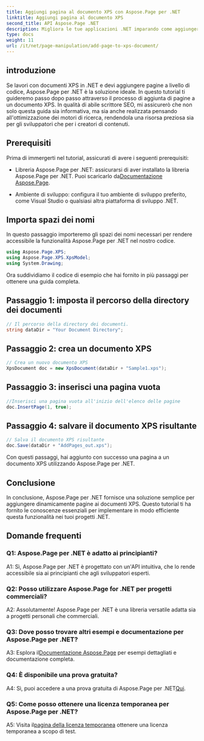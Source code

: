 ```yaml
---
title: Aggiungi pagina al documento XPS con Aspose.Page per .NET
linktitle: Aggiungi pagina al documento XPS
second_title: API Aspose.Page .NET
description: Migliora le tue applicazioni .NET imparando come aggiungere pagine ai documenti XPS con Aspose.Page per .NET. Segui la nostra guida passo passo per un'integrazione perfetta.
type: docs
weight: 11
url: /it/net/page-manipulation/add-page-to-xps-document/
---
```

## introduzione

Se lavori con documenti XPS in .NET e devi aggiungere pagine a livello di codice, Aspose.Page per .NET è la soluzione ideale. In questo tutorial ti guideremo passo dopo passo attraverso il processo di aggiunta di pagine a un documento XPS. In qualità di abile scrittore SEO, mi assicurerò che non solo questa guida sia informativa, ma sia anche realizzata pensando all'ottimizzazione dei motori di ricerca, rendendola una risorsa preziosa sia per gli sviluppatori che per i creatori di contenuti.

## Prerequisiti

Prima di immergerti nel tutorial, assicurati di avere i seguenti prerequisiti:

-  Libreria Aspose.Page per .NET: assicurarsi di aver installato la libreria Aspose.Page per .NET. Puoi scaricarlo da[Documentazione Aspose.Page](https://reference.aspose.com/page/net/).

- Ambiente di sviluppo: configura il tuo ambiente di sviluppo preferito, come Visual Studio o qualsiasi altra piattaforma di sviluppo .NET.

## Importa spazi dei nomi

In questo passaggio importeremo gli spazi dei nomi necessari per rendere accessibile la funzionalità Aspose.Page per .NET nel nostro codice.

```csharp
using Aspose.Page.XPS;
using Aspose.Page.XPS.XpsModel;
using System.Drawing;
```

Ora suddividiamo il codice di esempio che hai fornito in più passaggi per ottenere una guida completa.

## Passaggio 1: imposta il percorso della directory dei documenti

```csharp
// Il percorso della directory dei documenti.
string dataDir = "Your Document Directory";
```

## Passaggio 2: crea un documento XPS

```csharp
// Crea un nuovo documento XPS
XpsDocument doc = new XpsDocument(dataDir + "Sample1.xps");
```

## Passaggio 3: inserisci una pagina vuota

```csharp
//Inserisci una pagina vuota all'inizio dell'elenco delle pagine
doc.InsertPage(1, true);
```

## Passaggio 4: salvare il documento XPS risultante

```csharp
// Salva il documento XPS risultante
doc.Save(dataDir + "AddPages_out.xps");
```

Con questi passaggi, hai aggiunto con successo una pagina a un documento XPS utilizzando Aspose.Page per .NET.

## Conclusione

In conclusione, Aspose.Page per .NET fornisce una soluzione semplice per aggiungere dinamicamente pagine ai documenti XPS. Questo tutorial ti ha fornito le conoscenze essenziali per implementare in modo efficiente questa funzionalità nei tuoi progetti .NET.

## Domande frequenti

### Q1: Aspose.Page per .NET è adatto ai principianti?

A1: Sì, Aspose.Page per .NET è progettato con un'API intuitiva, che lo rende accessibile sia ai principianti che agli sviluppatori esperti.

### Q2: Posso utilizzare Aspose.Page for .NET per progetti commerciali?

A2: Assolutamente! Aspose.Page per .NET è una libreria versatile adatta sia a progetti personali che commerciali.

### Q3: Dove posso trovare altri esempi e documentazione per Aspose.Page per .NET?

 A3: Esplora il[Documentazione Aspose.Page](https://reference.aspose.com/page/net/) per esempi dettagliati e documentazione completa.

### Q4: È disponibile una prova gratuita?

A4: Sì, puoi accedere a una prova gratuita di Aspose.Page per .NET[Qui](https://releases.aspose.com/).

### Q5: Come posso ottenere una licenza temporanea per Aspose.Page per .NET?

 A5: Visita il[pagina della licenza temporanea](https://purchase.aspose.com/temporary-license/) ottenere una licenza temporanea a scopo di test.
